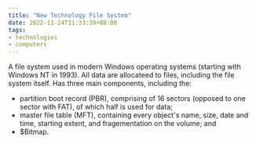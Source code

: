 ```yaml
---
title: "New Technology File System"
date: 2022-11-24T11:33:39+08:00
tags:
- technologies
- computers
---
```


A file system used in modern Windows operating systems (starting with Windows NT in 1993). All data are allocateed to files, including the file system itself. Has three main components, including the:
- partition boot record (PBR), comprising of 16 sectors (opposed to one sector with FAT), of which half is used for data;
- master file table (MFT), containing every object's name, size, date and time, starting extent, and fragementation on the volume; and
- $Bitmap.

